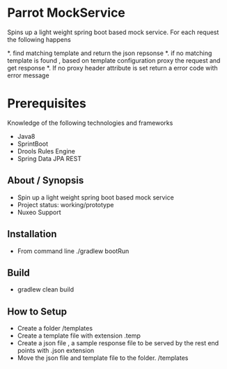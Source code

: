 # Parrot MockService
Spins up a light weight spring boot based mock service. For each request the following happens

*. find matching template  and return the json repsonse
*. if no matching template is found , based on template configuration proxy the request and get response
*. If no proxy header attribute is set return a error code with error message

# Prerequisites
Knowledge of the following technologies and frameworks

* Java8
* SprintBoot
* Drools Rules Engine
* Spring Data JPA REST


## About / Synopsis

* Spin up a light weight spring boot based mock service
* Project status: working/prototype
* Nuxeo Support



## Installation

* From command line ./gradlew bootRun



## Build

*  gradlew clean build



## How to Setup

*  Create a folder /templates
*  Create a template file with extension .temp
*  Create a json file , a sample response file to be served by the rest end points with .json extension
*  Move the json file and template file to the folder. /templates
